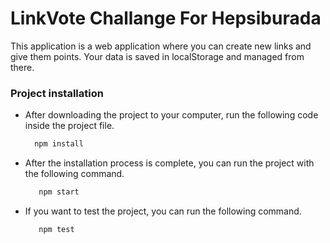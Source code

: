 <!-- Headings -->
# LinkVote Challange For Hepsiburada

 This application is a web application where you can create new links and give them points. Your data is saved in localStorage and managed from there.
 
 ### Project installation

 * After downloading the project to your computer, run the following code inside the project file.

     ```bash
       npm install

 * After the installation process is complete, you can run the project with the following command.

     ```bash
        npm start

* If you want to test the project, you can run the following command.

     ```bash
        npm test

